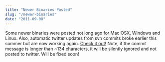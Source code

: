 ```yaml
---
title: "Newer Binaries Posted"
slug: "/newer-binaries"
date: "2011-09-08"
---
```

Some newer binaries were posted not long ago for Mac OSX, Windows and Linux. Also, automatic twitter updates from svn commits broke earlier this summer but are now working again. [Check it out!](/software/volumerover)   Note, if the commit message is longer than ~134 characters, it will be silently ignored and not posted to twitter.  Will be fixed soon!